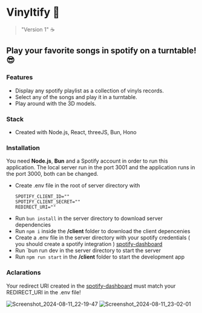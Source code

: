 
# Vinyltify :musical_note:
> "Version 1" :coffee:

## Play your favorite songs in spotify on a turntable! :sunglasses: 

### Features
- Display any spotify playlist as a collection of vinyls records.
- Select any of the songs and play it in a turntable.
- Play around with the 3D models.

### Stack
- Created with Node.js, React, threeJS, Bun, Hono 

### Installation
You need **Node.js**, **Bun** and a Spotify account in order to run this application.
The local server run in the port 3001 and the application runs in the port 3000, both can be changed.

- Create .env file in the root of server directory with
  ```
  SPOTIFY_CLIENT_ID=""
  SPOTIFY_CLIENT_SECRET=""
  REDIRECT_URI=""
  ```
- Run `bun install` in the server directory to download server dependencies
- Run `npm i` inside the **/client** folder to download the client depencenies
- Create a .env file in the server directory with your spotify credentials ( you should create a spotify integration ) [spotify-dashboard](https://developer.spotify.com/dashboard/login "spotify dashboard")
- Run `bun run dev in the server directory to start the server
- Run `npm run start` in the **/client** folder to start the development app

### Aclarations

Your redirect URI created in the [spotify-dashboard](https://developer.spotify.com/dashboard/login "spotify dashboard") must match your REDIRECT_URI in the .env file!


![Screenshot_2024-08-11_22-19-47](https://github.com/user-attachments/assets/b91f1134-c9ab-4d24-a6bb-0a5b3623e5ba)
![Screenshot_2024-08-11_23-02-01](https://github.com/user-attachments/assets/fcf407a4-8837-42d3-9a7a-59252053d4a3)


